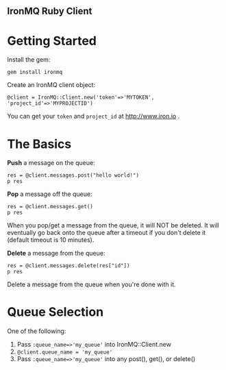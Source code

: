 IronMQ Ruby Client
-------------

Getting Started
==============

Install the gem:

    gem install ironmq

Create an IronMQ client object:

    @client = IronMQ::Client.new('token'=>'MYTOKEN', 'project_id'=>'MYPROJECTID')

You can get your `token` and `project_id` at http://www.iron.io .


The Basics
=========

**Push** a message on the queue:

    res = @client.messages.post("hello world!")
    p res

**Pop** a message off the queue:

    res = @client.messages.get()
    p res

When you pop/get a message from the queue, it will NOT be deleted. It will eventually go back onto the queue after
a timeout if you don't delete it (default timeout is 10 minutes).

**Delete** a message from the queue:

    res = @client.messages.delete(res["id"])
    p res

Delete a message from the queue when you're done with it.

Queue Selection
===============

One of the following:

1. Pass `:queue_name=>'my_queue'` into IronMQ::Client.new
1. `@client.queue_name = 'my_queue'`
1. Pass `:queue_name=>'my_queue'` into any post(), get(), or delete()

